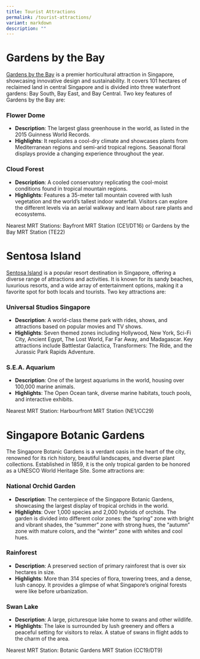 ```yaml
---
title: Tourist Attractions
permalink: /tourist-attractions/
variant: markdown
description: ""
---
```

# Gardens by the Bay

<a target="_blank" href="https://www.gardensbythebay.com.sg">Gardens by the Bay</a> is a premier horticultural attraction in Singapore, showcasing innovative design and sustainability. It covers 101 hectares of reclaimed land in central Singapore and is divided into three waterfront gardens: Bay South, Bay East, and Bay Central. Two key features of Gardens by the Bay are:

### Flower Dome

*   **Description**: The largest glass greenhouse in the world, as listed in the 2015 Guinness World Records.
*   **Highlights**: It replicates a cool-dry climate and showcases plants from Mediterranean regions and semi-arid tropical regions. Seasonal floral displays provide a changing experience throughout the year.

### Cloud Forest

*   **Description**: A cooled conservatory replicating the cool-moist conditions found in tropical mountain regions.
*   **Highlights**: Features a 35-meter tall mountain covered with lush vegetation and the world’s tallest indoor waterfall. Visitors can explore the different levels via an aerial walkway and learn about rare plants and ecosystems.

Nearest MRT Stations: Bayfront MRT Station (CE1/DT16) or Gardens by the Bay MRT Station (TE22)


# Sentosa Island

<a target="_blank" href="https://www.sentosa.com.sg">Sentosa Island</a> is a popular resort destination in Singapore, offering a diverse range of attractions and activities. It is known for its sandy beaches, luxurious resorts, and a wide array of entertainment options, making it a favorite spot for both locals and tourists. Two key attractions are:

### Universal Studios Singapore

*   **Description**: A world-class theme park with rides, shows, and attractions based on popular movies and TV shows.
*   **Highlights**: Seven themed zones including Hollywood, New York, Sci-Fi City, Ancient Egypt, The Lost World, Far Far Away, and Madagascar. Key attractions include Battlestar Galactica, Transformers: The Ride, and the Jurassic Park Rapids Adventure.

### S.E.A. Aquarium

*   **Description**: One of the largest aquariums in the world, housing over 100,000 marine animals.
*   **Highlights**: The Open Ocean tank, diverse marine habitats, touch pools, and interactive exhibits.

Nearest MRT Station: Harbourfront MRT Station (NE1/CC29)


# Singapore Botanic Gardens

The Singapore Botanic Gardens is a verdant oasis in the heart of the city, renowned for its rich history, beautiful landscapes, and diverse plant collections. Established in 1859, it is the only tropical garden to be honored as a UNESCO World Heritage Site. Some attractions are:

### National Orchid Garden

*   **Description**: The centerpiece of the Singapore Botanic Gardens, showcasing the largest display of tropical orchids in the world.
*   **Highlights**: Over 1,000 species and 2,000 hybrids of orchids. The garden is divided into different color zones: the “spring” zone with bright and vibrant shades, the “summer” zone with strong hues, the “autumn” zone with mature colors, and the “winter” zone with whites and cool hues.

### Rainforest

*   **Description**: A preserved section of primary rainforest that is over six hectares in size.
*   **Highlights**: More than 314 species of flora, towering trees, and a dense, lush canopy. It provides a glimpse of what Singapore’s original forests were like before urbanization.

### Swan Lake

*   **Description**: A large, picturesque lake home to swans and other wildlife.
*   **Highlights**: The lake is surrounded by lush greenery and offers a peaceful setting for visitors to relax. A statue of swans in flight adds to the charm of the area.

Nearest MRT Station: Botanic Gardens MRT Station (CC19/DT9)